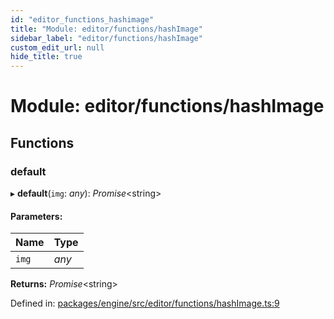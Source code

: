 ```yaml
---
id: "editor_functions_hashimage"
title: "Module: editor/functions/hashImage"
sidebar_label: "editor/functions/hashImage"
custom_edit_url: null
hide_title: true
---
```


# Module: editor/functions/hashImage

## Functions

### default

▸ **default**(`img`: *any*): *Promise*<string\>

#### Parameters:

Name | Type |
:------ | :------ |
`img` | *any* |

**Returns:** *Promise*<string\>

Defined in: [packages/engine/src/editor/functions/hashImage.ts:9](https://github.com/xr3ngine/xr3ngine/blob/716a06460/packages/engine/src/editor/functions/hashImage.ts#L9)
